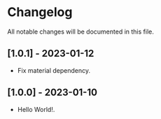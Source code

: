 # Changelog

All notable changes will be documented in this file.

## [1.0.1] - 2023-01-12

* Fix material dependency.

## [1.0.0] - 2023-01-10

* Hello World!.
